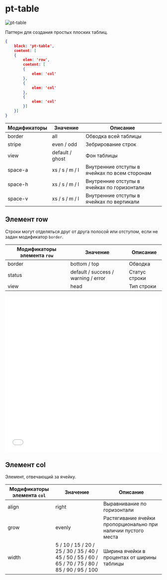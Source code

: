 # pt-table

![pt-table](_images/pt-table.png)

Паттерн для создания простых плоских таблиц.

```json
{
	block: 'pt-table',
	content: [
	{
		elem: 'row',
		content: [
		{
			elem: 'col'
		},
		{
			elem: 'col'
		},
		{
			elem: 'col'
		}]
	}]
}
```

Модификаторы | Значение        | Описание
------------ | --------------- | ---------------------------------------------
border       | all             | Обводка всей таблицы
stripe       | even / odd      | Зебрирование строк
view         | default / ghost | Фон таблицы
space-a      | xs / s / m / l  | Внутренние отступы в ячейках по всем сторонам
space-h      | xs / s / m / l  | Внутренние отступы в ячейках по горизонтали
space-v      | xs / s / m / l  | Внутренние отступы в ячейках по вертикали

## Элемент row

Строки могут отделяться друг от друга полосой или отступом, если не задан модификатор `border`.

Модификаторы элемента `row`  | Значение                            | Описание
---------------------------- | ----------------------------------- | -------------
border                       | bottom / top                        | Обводка
status                       | default / success / warning / error | Статус строки
view                         | head                                | Тип строки

<iframe height='500' scrolling='no' title='pt-table. Теория 1' src='//codepen.io/bem_design/embed/46f6702042e554a1c7fd17c2ee775f92/?height=500&theme-id=0&default-tab=result&embed-version=2&editable=true' frameborder='no' allowtransparency='true' allowfullscreen='true' style='width: 100%;'>See the Pen <a href='https://codepen.io/bem_design/pen/46f6702042e554a1c7fd17c2ee775f92/'>pt-table. Теория 1</a> by BEM DESIGN (<a href='https://codepen.io/bem_design'>@bem_design</a>) on <a href='https://codepen.io'>CodePen</a>.
</iframe>

## Элемент col

Элемент, отвечающий за ячейку.

Модификаторы элемента `col`  | Значение   | Описание
---------------------------- | ---------- | ---------------------------
align                        | right      | Выравнивание по горизонтали
grow                         | evenly     | Растягивание ячейки пропорционально при наличии пустого места
width                        | 5 / 10 / 15 / 20 / 25 / 30 / 35 / 40 / 45 / 50 / 55 / 60 / 65 / 70 / 75 / 80 / 85 / 90 / 95 / 100 | Ширина ячейки в процентах от ширины таблицы
